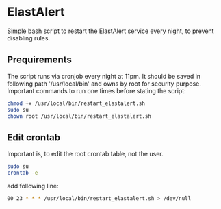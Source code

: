 # ElastAlert
Simple bash script to restart the ElastAlert service every night, to prevent disabling rules.

## Prequirements
The script runs via cronjob every night at 11pm. It should be saved in following path '/usr/local/bin' and owns by root for security purpose.
Important commands to run one times before stating the script:
```bash
chmod +x /usr/local/bin/restart_elastalert.sh
sudo su
chown root /usr/local/bin/restart_elastalert.sh
```

## Edit crontab
Important is, to edit the root crontab table, not the user.
```bash
sudo su
crontab -e
```

add following line:
```bash
00 23 * * * /usr/local/bin/restart_elastalert.sh > /dev/null
```
